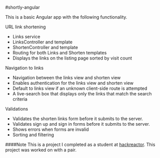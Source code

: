 #shortly-angular

This is a basic Angular app with the following functionality. 

URL link shortening
- Links service
- LinksController and template
- ShortenController and template
- Routing for both Links and Shorten templates
- Displays the links on the listing page sorted by visit count

Navigation to links
- Navigation between the links view and shorten view
- Enables authentication for the links view and shorten view
- Default to links view if an unknown client-side route is attempted
- A live-search box that displays only the links that match the search criteria

Validations
- Validates the shorten links form before it submits to the server.
- Validates sign up and sign in forms before it submits to the server.
- Shows errors when forms are invalid
- Sorting and filtering

####Note
This is a project I completed as a student at [hackreactor](http://hackreactor.com). This project was worked on with a pair.
